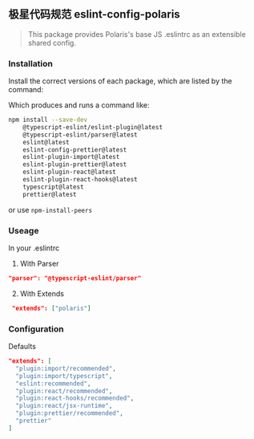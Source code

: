 ## 极星代码规范 eslint-config-polaris

> This package provides Polaris's base JS .eslintrc as an extensible shared config.

### Installation

Install the correct versions of each package, which are listed by the command:

Which produces and runs a command like:

```sh
npm install --save-dev
    @typescript-eslint/eslint-plugin@latest
    @typescript-eslint/parser@latest
    eslint@latest
    eslint-config-prettier@latest
    eslint-plugin-import@latest
    eslint-plugin-prettier@latest
    eslint-plugin-react@latest
    eslint-plugin-react-hooks@latest
    typescript@latest
    prettier@latest
```

or use `npm-install-peers`

### Useage

In your .eslintrc

1. With Parser

```json
"parser": "@typescript-eslint/parser"
```

2. With Extends

```json
 "extends": ["polaris"]
```

### Configuration

Defaults

```json
"extends": [
  "plugin:import/recommended",
  "plugin:import/typescript",
  "eslint:recommended",
  "plugin:react/recommended",
  "plugin:react-hooks/recommended",
  "plugin:react/jsx-runtime",
  "plugin:prettier/recommended",
  "prettier"
]
```

